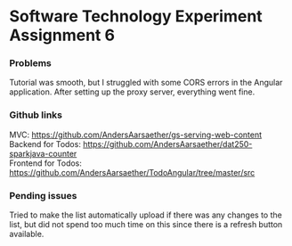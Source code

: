 # Software Technology Experiment Assignment 6

### Problems
Tutorial was smooth, but I struggled with some CORS errors in the Angular application. After setting up the proxy server, everything went fine.

### Github links
MVC: https://github.com/AndersAarsaether/gs-serving-web-content <br/>
Backend for Todos: https://github.com/AndersAarsaether/dat250-sparkjava-counter <br/>
Frontend for Todos: https://github.com/AndersAarsaether/TodoAngular/tree/master/src <br/>

### Pending issues
Tried to make the list automatically upload if there was any changes to the list, but did not spend too much time on this since there is a refresh button available.
